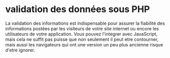 # validation des données sous PHP

La validation des informations est indispensable pour assurer la fiabilité des informations postées par les visiteurs de votre site internet ou encore les utilisateurs de votre application. Vous pouvez l'integrer avec JavaScript, mais cela ne suffit pas puisse que non seulement il peut etre contourner, mais aussi les navigateurs  qui ont une version un peu plus ancienne risque d'etre ignorer. 
